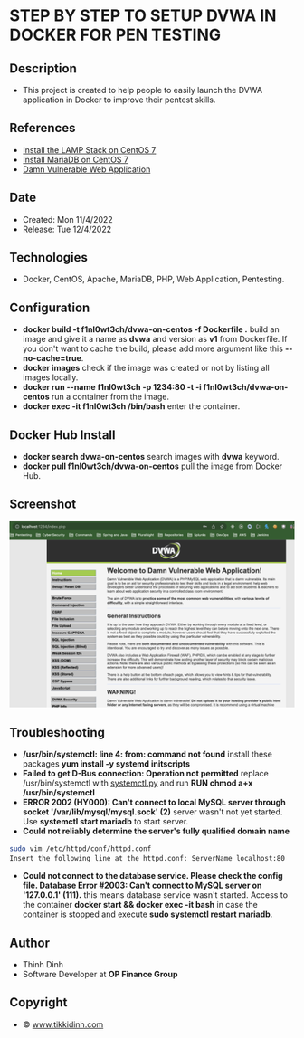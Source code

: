 # STEP BY STEP TO SETUP DVWA IN DOCKER FOR PEN TESTING

## Description

- This project is created to help people to easily launch the DVWA application in Docker to improve their pentest skills.

## References
- [Install the LAMP Stack on CentOS 7](https://phoenixnap.com/kb/how-to-install-lamp-stack-on-centos)
- [Install MariaDB on CentOS 7](https://linuxize.com/post/install-mariadb-on-centos-7/)
- [Damn Vulnerable Web Application](https://github.com/digininja/DVWA)

## Date

- Created: Mon 11/4/2022
- Release: Tue 12/4/2022 

## Technologies

- Docker, CentOS, Apache, MariaDB, PHP, Web Application, Pentesting.

## Configuration

- **docker build -t f1nl0wt3ch/dvwa-on-centos -f Dockerfile .** build an image and give it a name as **dvwa** and version as **v1** from Dockerfile. If you don't want to cache the build, please add more argument like this **--no-cache=true**.
- **docker images** check if the image was created or not by listing all images locally.
- **docker run --name f1nl0wt3ch -p 1234:80 -t -i f1nl0wt3ch/dvwa-on-centos** run a container from the image.
- **docker exec -it f1nl0wt3ch /bin/bash** enter the container.

## Docker Hub Install
- **docker search dvwa-on-centos** search images with **dvwa** keyword.
- **docker pull f1nl0wt3ch/dvwa-on-centos** pull the image from Docker Hub.

## Screenshot

![dvwa.png](https://github.com/f1nl0wt3ch/dvwa/blob/main/dvwa.png)

## Troubleshooting
- **/usr/bin/systemctl: line 4: from: command not found** install these packages **yum install -y systemd initscripts**
- **Failed to get D-Bus connection: Operation not permitted** replace /usr/bin/systemctl with [systemctl.py](https://github.com/gdraheim/docker-systemctl-replacement/blob/master/files/docker/systemctl.py) and run **RUN chmod a+x /usr/bin/systemctl** 
- **ERROR 2002 (HY000): Can't connect to local MySQL server through socket '/var/lib/mysql/mysql.sock' (2)** server wasn't not yet started. Use **systemctl start mariadb** to start server.
- **Could not reliably determine the server's fully qualified domain name** 
```bash
sudo vim /etc/httpd/conf/httpd.conf
Insert the following line at the httpd.conf: ServerName localhost:80
```
- **Could not connect to the database service. Please check the config file. Database Error #2003: Can't connect to MySQL server on '127.0.0.1' (111).** this means database service wasn't started. Access to the container **docker start <CONTAINER-ID> && docker exec -it <CONTAINER-ID> bash** in case the container is stopped and execute **sudo systemctl restart mariadb**.

## Author

- Thinh Dinh
- Software Developer at **OP Finance Group**

## Copyright

- © www.tikkidinh.com
